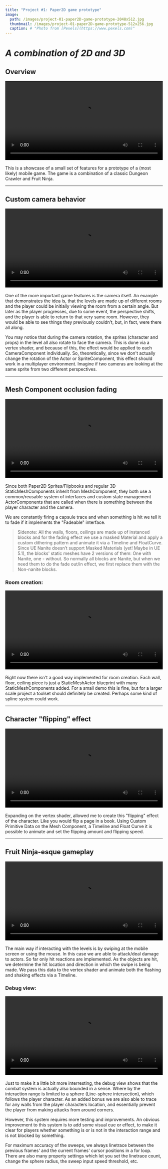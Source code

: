 ```yaml
---
title: "Project #1: Paper2D game prototype"
image: 
  path: /images/project-01-paper2D-game-prototype-2048x512.jpg
  thumbnail: /images/project-01-paper2D-game-prototype-512x256.jpg
  caption: # "Photo from [Pexels](https://www.pexels.com)"
---
```


# *A combination of 2D and 3D*

## Overview
<div class="myvideo">
   <video  style="display:block; width:100%; height:auto;" autoplay controls loop="loop">
       <source src="{{ site.baseurl }}/videos/Vadmidin.github.io_01.mp4" type="video/mp4" />
   </video>
</div>
<br>
This is a showcase of a small set of features for a prototype of a (most likely) mobile game. The game is a combination of a classic Dungeon Crawler and Fruit Ninja.

---

## Custom camera behavior
<div class="myvideo">
   <video  style="display:block; width:100%; height:auto;" autoplay controls loop="loop">
       <source src="{{ site.baseurl }}/videos/Vadmidin.github.io_06.mp4" type="video/mp4" />
   </video>
</div>
<br>
One of the more important game features is the camera itself. An example that demonstrates the idea is, that the levels are made up of different rooms and the player could be initially viewing the room from a certain angle. But later as the player progresses, due to some event, the perspective shifts, and the player is able to return to that very same room. However, they would be able to see things they previously couldn’t, but, in fact, were there all along.

You may notice that during the camera rotation, the sprites (character and props) in the level all also rotate to face the camera. This is done via a vertex shader, and because of this, the effect would be applied to each CameraComponent individually. So, theoretically, since we don't actually change the rotation of the Actor or SpriteComponent, this effect should work in a multiplayer environment. Imagine if two cameras are looking at the same sprite from two different perspectives.

---

## Mesh Component occlusion fading
<div class="myvideo">
   <video  style="display:block; width:100%; height:auto;" autoplay controls loop="loop">
       <source src="{{ site.baseurl }}/videos/Vadmidin.github.io_07.mp4" type="video/mp4" />
   </video>
</div>
<br>
Since both Paper2D Sprites/Flipbooks and regular 3D StaticMeshComponents inherit from MeshComponent, they both use a common/reusable system of interfaces and custom state management ActorComponents that are called when there is something between the player character and the camera. 

We are constantly firing a capsule trace and when something is hit we tell it to fade if it implements the "Fadeable" interface.

> Sidenote: All the walls, floors, ceilings are made up of instanced blocks and for the fading effect we use a masked Material and apply a custom dithering pattern and animate it via a Timeline and FloatCurve. Since UE Nanite doesn’t support Masked Materials (yet! Maybe in UE 5.1), the blocks' static meshes have 2 versions of them: One with Nanite, one - without. So normally all blocks are Nanite, but when we need them to do the fade out/in effect, we first replace them with the Non-nanite blocks.

### Room creation:
<div class="myvideo">
   <video  style="display:block; width:100%; height:auto;" autoplay controls loop="loop">
       <source src="{{ site.baseurl }}/videos/Vadmidin.github.io_05.mp4" type="video/mp4" />
   </video>
</div>
<br>
Right now there isn't a good way implemented for room creation. Each wall, floor, ceiling piece is just a StaticMeshActor blueprint with many StaticMeshComponents added. For a small demo this is fine, but for a larger scale project a toolset should definitely be created. Perhaps some kind of spline system could work.

---

## Character "flipping" effect
<div class="myvideo">
   <video  style="display:block; width:100%; height:auto;" autoplay controls loop="loop">
       <source src="{{ site.baseurl }}/videos/Vadmidin.github.io_02.mp4" type="video/mp4" />
   </video>
</div>
<br>
Expanding on the vertex shader, allowed me to create this "flipping" effect of the character. Like you would flip a page in a book. Using Custom Primitive Data on the Mesh Component, a Timeline and Float Curve it is possible to animate and set the flipping amount and flipping speed.

---

## Fruit Ninja-esque gameplay
<div class="myvideo">
   <video  style="display:block; width:100%; height:auto;" autoplay controls loop="loop">
       <source src="{{ site.baseurl }}/videos/Vadmidin.github.io_03.mp4" type="video/mp4" />
   </video>
</div>
<br>
The main way if interacting with the levels is by swiping at the mobile screen or using the mouse. In this case we are able to attack/deal damage to actors. So far only hit reactions are implemented. As the objects are hit, we determine the hit location and direction in which the swipe is being made. We pass this data to the vertex shader and animate both the flashing and shaking effects via a Timeline.

### Debug view:
<div class="myvideo">
   <video  style="display:block; width:100%; height:auto;" autoplay controls loop="loop">
       <source src="{{ site.baseurl }}/videos/Vadmidin.github.io_04.mp4" type="video/mp4" />
   </video>
</div>
<br>
Just to make it a little bit more interresting, the debug view shows that the combat system is actually also bounded in a sense. Where by the interaction range is limited to a sphere (Line-sphere intersection), which follows the player character. As an added bonus we are also able to trace for any walls from the player characters location, and essentially prevent the player from making attacks from around corners.

However, this system requires more testing and improvements. An obvious improvement to this system is to add some visual cue or effect, to make it clear for players whether something is or is not in the interaction range and is not blocked by something.

For maximum accuracy of the sweeps, we always linetrace between the previous frames' and the current frames' cursor positions in a for loop. There are also many property settings which let you set the linetrace count, change the sphere radius, the sweep input speed threshold, etc.
